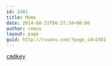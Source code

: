 ```yaml
---
id: 2401
title: Memo
date: 2014-08-31T06:37:34+00:00
author: remus
layout: page
guid: http://rusanu.com/?page_id=2401
---
```

[<tt>cmdkey</tt>](http://technet.microsoft.com/en-us/library/cc754243.aspx)